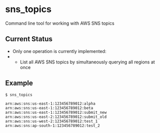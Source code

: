 # sns_topics
Command line tool for working with AWS SNS topics

## Current Status
* Only one operation is currently implemented:
* * List all AWS SNS topics by simultaneously querying all regions at once

## Example
```
$ sns_topics

arn:aws:sns:us-east-1:123456789012:alpha
arn:aws:sns:us-east-1:123456789012:beta
arn:aws:sns:us-east-1:123456789012:submit_new
arn:aws:sns:us-east-2:123456789012:submit_old
arn:aws:sns:us-west-2:123456789012:test_1
arn:aws:sns:ap-south-1:123456789012:test_2
```
